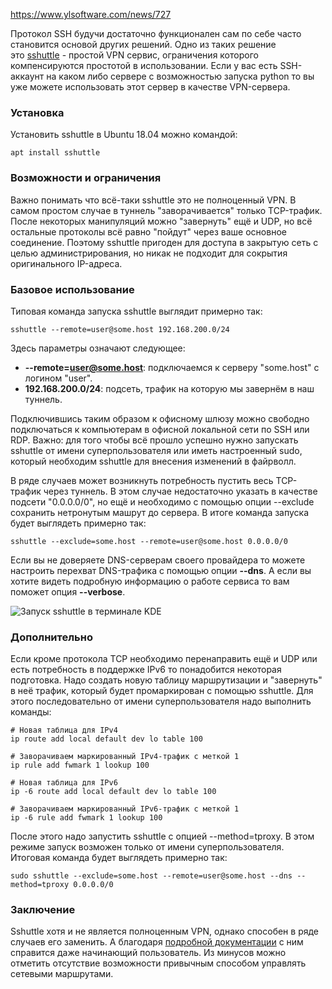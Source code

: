 https://www.ylsoftware.com/news/727

Протокол SSH будучи достаточно функционален сам по себе часто становится основой других решений. Одно из таких решение это [sshuttle](https://github.com/sshuttle/sshuttle) - простой VPN сервис, ограничения которого компенсируются простотой в использовании. Если у вас есть SSH-аккаунт на каком либо сервере с возможностью запуска python то вы уже можете использовать этот сервер в качестве VPN-сервера.

### Установка

Установить sshuttle в Ubuntu 18.04 можно командой:

```
apt install sshuttle
```

### Возможности и ограничения

Важно понимать что всё-таки sshuttle это не полноценный VPN. В самом простом случае в туннель "заворачивается" только TCP-трафик. После некоторых манипуляций можно "завернуть" ещё и UDP, но всё остальные протоколы всё равно "пойдут" через ваше основное соединение. Поэтому sshuttle пригоден для доступа в закрытую сеть с целью администрирования, но никак не подходит для сокрытия оригинального IP-адреса.

### Базовое использование

Типовая команда запуска sshuttle выглядит примерно так:

```
sshuttle --remote=user@some.host 192.168.200.0/24
```

Здесь параметры означают следующее:

-   **--remote=user@some.host**: подключаемся к серверу "some.host" с логином "user".
-   **192.168.200.0/24**: подсеть, трафик на которую мы завернём в наш туннель.

Подключившись таким образом к офисному шлюзу можно свободно подключаться к компьютерам в офисной локальной сети по SSH или RDP. Важно: для того чтобы всё прошло успешно нужно запускать sshuttle от имени суперпользователя или иметь настроенный sudo, который необходим sshuttle для внесения изменений в файрволл.

В ряде случаев может возникнуть потребность пустить весь TCP-трафик через туннель. В этом случае недостаточно указать в качестве подсети "0.0.0.0/0", но ещё и необходимо с помощью опции --exclude сохранить нетронутым машрут до сервера. В итоге команда запуска будет выглядеть примерно так:

```
sshuttle --exclude=some.host --remote=user@some.host 0.0.0.0/0
```

Если вы не доверяете DNS-серверам своего провайдера то можете настроить перехват DNS-трафика с помощью опции **--dns**. А если вы хотите видеть подробную информацию о работе сервиса то вам поможет опция **--verbose**.

![Запуск sshuttle в терминале KDE](https://www.ylsoftware.com/images/2018/10/sshuttle.jpg "Запуск sshuttle в терминале KDE")

### Дополнительно

Если кроме протокола TCP необходимо перенаправить ещё и UDP или есть потребность в поддержке IPv6 то понадобится некоторая подготовка. Надо создать новую таблицу маршрутизации и "завернуть" в неё трафик, который будет промаркирован с помощью sshuttle. Для этого последовательно от имени суперпользователя надо выполнить команды:

```
# Новая таблица для IPv4
ip route add local default dev lo table 100

# Заворачиваем маркированный IPv4-трафик с меткой 1
ip rule add fwmark 1 lookup 100

# Новая таблица для IPv6
ip -6 route add local default dev lo table 100

# Заворачиваем маркированный IPv6-трафик с меткой 1
ip -6 rule add fwmark 1 lookup 100
```

После этого надо запустить sshuttle с опцией --method=tproxy. В этом режиме запуск возможен только от имени суперпользователя. Итоговая команда будет выглядеть примерно так:

```
sudo sshuttle --exclude=some.host --remote=user@some.host --dns --method=tproxy 0.0.0.0/0
```

### Заключение

Sshuttle хотя и не является полноценным VPN, однако способен в ряде случаев его заменить. А благодаря [подробной документации](https://sshuttle.readthedocs.io/) с ним справится даже начинающий пользователь. Из минусов можно отметить отсутствие возможности привычным способом управлять сетевыми маршрутами.